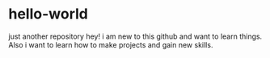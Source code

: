 # hello-world
just another repository
hey! i am new to this github and want to learn things.
Also i want to learn how to make projects and gain new skills.
